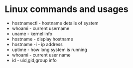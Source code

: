 # Linux commands and usages

- hostnamectl  - hostname details of system
- whoami       - current username
- uname        - kernel info
- hostname     - display hostname
- hostname -i  - ip address
- uptime       - how long system is running
- whoami       - current user name
- id           - uid,gid,group info